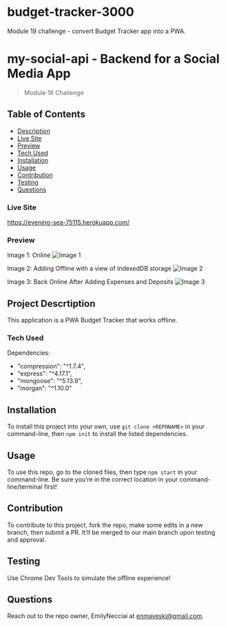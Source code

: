 # budget-tracker-3000
Module 19 challenge - convert Budget Tracker app into a PWA.

# my-social-api - Backend for a Social Media App
> Module 18 Challenge

## Table of Contents
- [Description](#project-description)
- [Live Site](#live-site)
- [Preview](#preview)
- [Tech Used](#tech-used)
- [Installation](#installation)
- [Usage](#usage)
- [Contribution](#contribution)
- [Testing](#testing)
- [Questions](#questions)

### Live Site
https://evening-sea-75115.herokuapp.com/


### Preview 

Image 1: Online
![Image 1]()

Image 2: Adding Offline with a view of IndexedDB storage
![Image 2]()


Image 3: Back Online After Adding Expenses and Deposits
![Image 3]()


## Project Descrtiption 

This application is a PWA Budget Tracker that works offline. 

### Tech Used

Dependencies: 
- "compression": "^1.7.4",
- "express": "^4.17.1",
- "mongoose": "^5.13.9",
- "morgan": "^1.10.0"

## Installation 

To install this project into your own, use `git clone <REPONAME>` in your command-line, then `npm init` to install the listed dependencies.

## Usage 

To use this repo, go to the cloned files, then type `npm start` in your command-line. Be sure you’re in the correct location in your command-line/terminal first!

## Contribution

To contribute to this project, fork the repo, make some edits in a new branch, then submit a PR. It’ll be merged to our main branch upon testing and approval.


## Testing
Use Chrome Dev Tools to simulate the offline experience!

## Questions
Reach out to the repo owner, EmilyNecciai at enmayeski@gmail.com.

